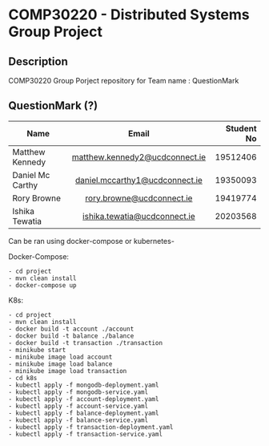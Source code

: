 # COMP30220 - Distributed Systems Group Project

## Description

COMP30220 Group Porject repository for Team name : QuestionMark

## QuestionMark (?)

  | Name              | Email                           | Student No   |
  | ----------------- | :-----------------------------: | -----------: |
  | Matthew Kennedy   | matthew.kennedy2@ucdconnect.ie  | 19512406     |
  | Daniel Mc Carthy  | daniel.mccarthy1@ucdconnect.ie  | 19350093     |
  | Rory Browne       | rory.browne@ucdconnect.ie       | 19419774     |
  | Ishika Tewatia    | ishika.tewatia@ucdconnect.ie    | 20203568     |

Can be ran using docker-compose or kubernetes-

Docker-Compose:

    - cd project
    - mvn clean install
    - docker-compose up

K8s:

    - cd project
    - mvn clean install
    - docker build -t account ./account
    - docker build -t balance ./balance
    - docker build -t transaction ./transaction
    - minikube start
    - minikube image load account
    - minikube image load balance
    - minikube image load transaction
    - cd k8s
    - kubectl apply -f mongodb-deployment.yaml
    - kubectl apply -f mongodb-service.yaml
    - kubectl apply -f account-deployment.yaml
    - kubectl apply -f account-service.yaml
    - kubectl apply -f balance-deployment.yaml
    - kubectl apply -f balance-service.yaml
    - kubectl apply -f transaction-deployment.yaml
    - kubectl apply -f transaction-service.yaml
